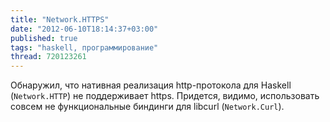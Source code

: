 ```yaml
---
title: "Network.HTTPS"
date: "2012-06-10T18:14:37+03:00"
published: true
tags: "haskell, программирование"
thread: 720123261
---
```


Обнаружил, что нативная реализация http-протокола для Haskell (`Network.HTTP`) не поддерживает https. Придется, видимо,
использовать совсем не функциональные биндинги для libcurl (`Network.Curl`).